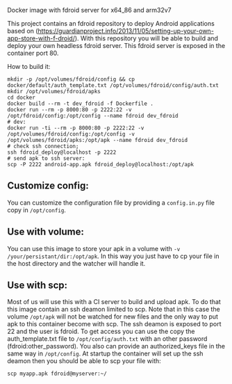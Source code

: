 Docker image with fdroid server for x64_86 and arm32v7

This project contains an fdroid repository to deploy Android applications based on (https://guardianproject.info/2013/11/05/setting-up-your-own-app-store-with-f-droid/).
With this repository you will be able to build and deploy your own headless fdroid server.
This fdroid server is exposed in the container port 80.

How to build it:

```
mkdir -p /opt/volumes/fdroid/config && cp docker/default/auth_template.txt /opt/volumes/fdroid/config/auth.txt
mkdir /opt/volumes/fdroid/apks
cd docker
docker build --rm -t dev_fdroid -f Dockerfile .
docker run --rm -p 8000:80 -p 2222:22 -v /opt/fdroid/config:/opt/config --name fdroid dev_fdroid
# dev:
docker run -ti --rm -p 8000:80 -p 2222:22 -v /opt/volumes/fdroid/config:/opt/config -v /opt/volumes/fdroid/apks:/opt/apk --name fdroid dev_fdroid
# check ssh connection;
ssh fdroid_deploy@localhost -p 2222
# send apk to ssh server:
scp -P 2222 android-app.apk fdroid_deploy@localhost:/opt/apk
```

Customize config:
-----------------

You can customize the configuration file by providing a `config.in.py` file copy in `/opt/config`.


Use with volume:
----------------

You can use this image to store your apk in a volume with `-v /your/persistant/dir:/opt/apk`.
In this way you just have to cp your file in the host directory and the watcher will handle it.


Use with scp:
-------------

Most of us will use this with a CI server to build and upload apk. To do that this image contain an ssh deamon limited to scp.
Note that in this case the volume `/opt/apk` will not be watched for new files and the only way to put apk to this container become with scp.
The ssh deamon is exposed to port 22 and the user is fdroid.
To get access you can use the copy the auth_template.txt file to `/opt/config/auth.txt` with an other password (fdroid:other_password).
You also can provide an authorized_keys file in the same way in `/opt/config`.
At startup the container will set up the ssh deamon then you should be able to scp your file with:

```
scp myapp.apk fdroid@myserver:~/

```
